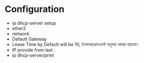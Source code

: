 # Configuration 
-   ip dhcp-server setup
-   ether2
-   network
-   Default Gateway
- Lease Time by Default will be  10, ইনভঅয়রোনএমন্ট অনুযায় আমরা বাড়াবো।
- IP provide from last : 
-   ip dhcp-server/print
